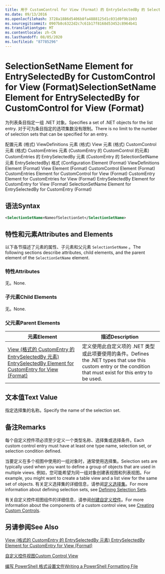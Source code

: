 ```yaml
---
title: 用于 CustomControl for View (Format) 的 EntrySelectedBy 的 SelectionSetName 元素 |Microsoft Docs
ms.date: 09/13/2016
ms.openlocfilehash: 3728a1886d5406b8fa4888125d1c031d0f9b1b03
ms.sourcegitcommit: 0907b8c6322d2c7c61b17f8168d53452c8964b41
ms.translationtype: MT
ms.contentlocale: zh-CN
ms.lasthandoff: 08/05/2020
ms.locfileid: "87785296"
---
```

# <a name="selectionsetname-element-for-entryselectedby-for-customcontrol-for-view-format"></a><span data-ttu-id="f03ca-102">SelectionSetName Element for EntrySelectedBy for CustomControl for View (Format)</span><span class="sxs-lookup"><span data-stu-id="f03ca-102">SelectionSetName Element for EntrySelectedBy for CustomControl for View (Format)</span></span>

<span data-ttu-id="f03ca-103">为列表条目指定一组 .NET 对象。</span><span class="sxs-lookup"><span data-stu-id="f03ca-103">Specifies a set of .NET objects for the list entry.</span></span> <span data-ttu-id="f03ca-104">对于可为条目指定的选项集数没有限制。</span><span class="sxs-lookup"><span data-stu-id="f03ca-104">There is no limit to the number of selection sets that can be specified for an entry.</span></span>

<span data-ttu-id="f03ca-105">配置元素 (格式) ViewDefinitions 元素 (格式) View 元素 (格式) CustomControl 元素 (格式) CustomEntries 元素 (CustomEntry 的 CustomControl 的元素) CustomEntries 的 EntrySelectedBy 元素 (CustomEntry 的 SelectionSetName 元素 EntrySelectedBy) 格式 (</span><span class="sxs-lookup"><span data-stu-id="f03ca-105">Configuration Element (Format) ViewDefinitions Element (Format) View Element (Format) CustomControl Element (Format) CustomEntries Element for CustomControl for View (Format) CustomEntry Element for CustomEntries for View (Format) EntrySelectedBy Element for CustomEntry for View (Format) SelectionSetName Element for EntrySelectedBy for CustomEntry (Format)</span></span>

## <a name="syntax"></a><span data-ttu-id="f03ca-106">语法</span><span class="sxs-lookup"><span data-stu-id="f03ca-106">Syntax</span></span>

```xml
<SelectionSetName>NameofSelectionSet</SelectionSetName>
```

## <a name="attributes-and-elements"></a><span data-ttu-id="f03ca-107">特性和元素</span><span class="sxs-lookup"><span data-stu-id="f03ca-107">Attributes and Elements</span></span>

<span data-ttu-id="f03ca-108">以下各节描述了元素的属性、子元素和父元素 `SelectionSetName` 。</span><span class="sxs-lookup"><span data-stu-id="f03ca-108">The following sections describe attributes, child elements, and the parent element of the `SelectionSetName` element.</span></span>

### <a name="attributes"></a><span data-ttu-id="f03ca-109">特性</span><span class="sxs-lookup"><span data-stu-id="f03ca-109">Attributes</span></span>

<span data-ttu-id="f03ca-110">无。</span><span class="sxs-lookup"><span data-stu-id="f03ca-110">None.</span></span>

### <a name="child-elements"></a><span data-ttu-id="f03ca-111">子元素</span><span class="sxs-lookup"><span data-stu-id="f03ca-111">Child Elements</span></span>

<span data-ttu-id="f03ca-112">无。</span><span class="sxs-lookup"><span data-stu-id="f03ca-112">None.</span></span>

### <a name="parent-elements"></a><span data-ttu-id="f03ca-113">父元素</span><span class="sxs-lookup"><span data-stu-id="f03ca-113">Parent Elements</span></span>

|<span data-ttu-id="f03ca-114">元素</span><span class="sxs-lookup"><span data-stu-id="f03ca-114">Element</span></span>|<span data-ttu-id="f03ca-115">描述</span><span class="sxs-lookup"><span data-stu-id="f03ca-115">Description</span></span>|
|-------------|-----------------|
|[<span data-ttu-id="f03ca-116">View (格式的 CustomEntry 的 EntrySelectedBy 元素) </span><span class="sxs-lookup"><span data-stu-id="f03ca-116">EntrySelectedBy Element for CustomEntry for View (Format)</span></span>](./entryselectedby-element-for-customentry-for-customcontrol-for-view-format.md)|<span data-ttu-id="f03ca-117">定义使用此自定义项的 .NET 类型或此项要使用的条件。</span><span class="sxs-lookup"><span data-stu-id="f03ca-117">Defines the .NET types that use this custom entry or the condition that must exist for this entry to be used.</span></span>|

## <a name="text-value"></a><span data-ttu-id="f03ca-118">文本值</span><span class="sxs-lookup"><span data-stu-id="f03ca-118">Text Value</span></span>

<span data-ttu-id="f03ca-119">指定选择集的名称。</span><span class="sxs-lookup"><span data-stu-id="f03ca-119">Specify the name of the selection set.</span></span>

## <a name="remarks"></a><span data-ttu-id="f03ca-120">备注</span><span class="sxs-lookup"><span data-stu-id="f03ca-120">Remarks</span></span>

<span data-ttu-id="f03ca-121">每个自定义控件项必须至少定义一个类型名称、选择集或选择条件。</span><span class="sxs-lookup"><span data-stu-id="f03ca-121">Each custom control entry must have at least one type name, selection set, or selection condition defined.</span></span>

<span data-ttu-id="f03ca-122">当要定义在多个视图中使用的一组对象时，通常使用选择集。</span><span class="sxs-lookup"><span data-stu-id="f03ca-122">Selection sets are typically used when you want to define a group of objects that are used in multiple views.</span></span> <span data-ttu-id="f03ca-123">例如，您可能希望为同一组对象创建表视图和列表视图。</span><span class="sxs-lookup"><span data-stu-id="f03ca-123">For example, you might want to create a table view and a list view for the same set of objects.</span></span> <span data-ttu-id="f03ca-124">有关定义选择集的详细信息，请参阅[定义选择集](./defining-selection-sets.md)。</span><span class="sxs-lookup"><span data-stu-id="f03ca-124">For more information about defining selection sets, see [Defining Selection Sets](./defining-selection-sets.md).</span></span>

<span data-ttu-id="f03ca-125">有关自定义控件视图组件的详细信息，请参阅[创建自定义控件](./creating-custom-controls.md)。</span><span class="sxs-lookup"><span data-stu-id="f03ca-125">For more information about the components of a custom control view, see [Creating Custom Controls](./creating-custom-controls.md).</span></span>

## <a name="see-also"></a><span data-ttu-id="f03ca-126">另请参阅</span><span class="sxs-lookup"><span data-stu-id="f03ca-126">See Also</span></span>

[<span data-ttu-id="f03ca-127">View (格式的 CustomEntry 的 EntrySelectedBy 元素) </span><span class="sxs-lookup"><span data-stu-id="f03ca-127">EntrySelectedBy Element for CustomEntry for View (Format)</span></span>](./entryselectedby-element-for-customentry-for-customcontrol-for-view-format.md)

[<span data-ttu-id="f03ca-128">自定义控件视图</span><span class="sxs-lookup"><span data-stu-id="f03ca-128">Custom Control View</span></span>](./creating-custom-controls.md)

[<span data-ttu-id="f03ca-129">编写 PowerShell 格式设置文件</span><span class="sxs-lookup"><span data-stu-id="f03ca-129">Writing a PowerShell Formatting File</span></span>](./writing-a-powershell-formatting-file.md)
